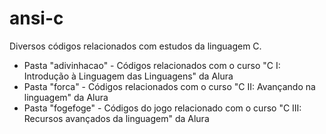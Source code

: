 # ansi-c
Diversos códigos relacionados com estudos da linguagem C.

- Pasta "adivinhacao" - Códigos relacionados com o curso "C I: Introdução à Linguagem das Linguagens" da Alura
- Pasta "forca" - Códigos relacionados com o curso "C II: Avançando na linguagem" da Alura
- Pasta "fogefoge" - Códigos do jogo relacionado com o curso "C III: Recursos avançados da linguagem" da Alura
